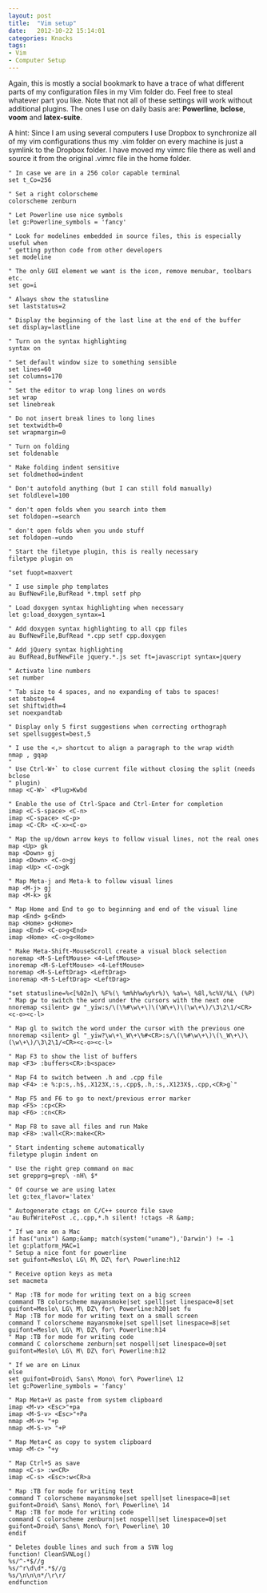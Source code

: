 ```yaml
---
layout: post
title:  "Vim setup"
date:   2012-10-22 15:14:01
categories: Knacks
tags:
- Vim
- Computer Setup
---
```


Again, this is mostly a social bookmark to have a trace of what different parts
of my configuration files in my Vim folder do. Feel free to steal whatever part
you like. Note that not all of these settings will work without additional
plugins. The ones I use on daily basis are: **Powerline**, **bclose**, **voom**
and **latex-suite**.

A hint: Since I am using several computers I use Dropbox to synchronize all of
my vim configurations thus my .vim folder on every machine is just a symlink to
the Dropbox folder. I have moved my vimrc file there as well and source it from
the original .vimrc file in the home folder.


    " In case we are in a 256 color capable terminal
    set t_Co=256
    
    " Set a right colorscheme
    colorscheme zenburn
    
    " Let Powerline use nice symbols
    let g:Powerline_symbols = 'fancy'
    
    " Look for modelines embedded in source files, this is especially useful when
    " getting python code from other developers
    set modeline
    
    " The only GUI element we want is the icon, remove menubar, toolbars etc.
    set go=i
    
    " Always show the statusline
    set laststatus=2
    
    " Display the beginning of the last line at the end of the buffer
    set display=lastline
    
    " Turn on the syntax highlighting
    syntax on
    
    " Set default window size to something sensible
    set lines=60
    set columns=170
    "
    " Set the editor to wrap long lines on words
    set wrap
    set linebreak
    
    " Do not insert break lines to long lines
    set textwidth=0
    set wrapmargin=0
    
    " Turn on folding
    set foldenable
    
    " Make folding indent sensitive
    set foldmethod=indent
    
    " Don't autofold anything (but I can still fold manually)
    set foldlevel=100
    
    " don't open folds when you search into them
    set foldopen-=search
    
    " don't open folds when you undo stuff
    set foldopen-=undo
    
    " Start the filetype plugin, this is really necessary
    filetype plugin on
    
    "set fuopt=maxvert
    
    " I use simple php templates
    au BufNewFile,BufRead *.tmpl setf php
    
    " Load doxygen syntax highlighting when necessary
    let g:load_doxygen_syntax=1
    
    " Add doxygen syntax highlighting to all cpp files
    au BufNewFile,BufRead *.cpp setf cpp.doxygen
    
    " Add jQuery syntax highlighting
    au BufRead,BufNewFile jquery.*.js set ft=javascript syntax=jquery
    
    " Activate line numbers
    set number
    
    " Tab size to 4 spaces, and no expanding of tabs to spaces!
    set tabstop=4
    set shiftwidth=4
    set noexpandtab
    
    " Display only 5 first suggestions when correcting orthograph
    set spellsuggest=best,5
    
    " I use the <,> shortcut to align a paragraph to the wrap width
    nmap , gqap
    "
    " Use Ctrl-W+` to close current file without closing the split (needs bclose
    " plugin)
    nmap <C-W>` <Plug>Kwbd
    
    " Enable the use of Ctrl-Space and Ctrl-Enter for completion
    imap <C-S-space> <C-n>
    imap <C-space> <C-p>
    imap <C-CR> <C-x><C-o>
    
    " Map the up/down arrow keys to follow visual lines, not the real ones
    map <Up> gk
    map <Down> gj
    imap <Down> <C-o>gj
    imap <Up> <C-o>gk
    
    " Map Meta-j and Meta-k to follow visual lines
    map <M-j> gj
    map <M-k> gk
    
    " Map Home and End to go to beginning and end of the visual line
    map <End> g<End>
    map <Home> g<Home>
    imap <End> <C-o>g<End>
    imap <Home> <C-o>g<Home>
    
    " Make Meta-Shift-MouseScroll create a visual block selection
    noremap <M-S-LeftMouse> <4-LeftMouse>
    inoremap <M-S-LeftMouse> <4-LeftMouse>
    noremap <M-S-LeftDrag> <LeftDrag>
    inoremap <M-S-LeftDrag> <LeftDrag>
    
    "set statusline=%<[%02n]\ %F%(\ %m%h%w%y%r%)\ %a%=\ %8l,%c%V/%L\ (%P)
    " Map gw to switch the word under the cursors with the next one
    nnoremap <silent> gw "_yiw:s/\(\%#\w\+\)\(\W\+\)\(\w\+\)/\3\2\1/<CR><c-o><c-l>
    
    " Map gl to switch the word under the cursor with the previous one
    nnoremap <silent> gl "_yiw?\w\+\_W\+\%#<CR>:s/\(\%#\w\+\)\(\_W\+\)\(\w\+\)/\3\2\1/<CR><c-o><c-l>
    
    " Map F3 to show the list of buffers
    map <F3> :buffers<CR>:b<space>
    
    " Map F4 to switch between .h and .cpp file
    map <F4> :e %:p:s,.h$,.X123X,:s,.cpp$,.h,:s,.X123X$,.cpp,<CR>g`"
    
    " Map F5 and F6 to go to next/previous error marker
    map <F5> :cp<CR>
    map <F6> :cn<CR>
    
    " Map F8 to save all files and run Make
    map <F8> :wall<CR>:make<CR>
    
    " Start indenting scheme automatically
    filetype plugin indent on
    
    " Use the right grep command on mac
    set grepprg=grep\ -nH\ $*
    
    " Of course we are using latex
    let g:tex_flavor='latex'
    
    " Autogenerate ctags on C/C++ source file save
    "au BufWritePost .c,.cpp,*.h silent! !ctags -R &amp;
    
    " If we are on a Mac
    if has("unix") &amp;&amp; match(system("uname"),'Darwin') != -1
    let g:platform_MAC=1
    " Setup a nice font for powerline
    set guifont=Meslo\ LG\ M\ DZ\ for\ Powerline:h12
    
    " Receive option keys as meta
    set macmeta
    
    " Map :TB for mode for writing text on a big screen
    command TB colorscheme mayansmoke|set spell|set linespace=8|set guifont=Meslo\ LG\ M\ DZ\ for\ Powerline:h20|set fu
    " Map :TB for mode for writing text on a small screen
    command T colorscheme mayansmoke|set spell|set linespace=8|set guifont=Meslo\ LG\ M\ DZ\ for\ Powerline:h14
    " Map :TB for mode for writing code
    command C colorscheme zenburn|set nospell|set linespace=0|set guifont=Meslo\ LG\ M\ DZ\ for\ Powerline:h12
    
    " If we are on Linux
    else
    set guifont=Droid\ Sans\ Mono\ for\ Powerline\ 12
    let g:Powerline_symbols = 'fancy'
    
    " Map Meta+V as paste from system clipboard
    imap <M-v> <Esc>"+pa
    imap <M-S-v> <Esc>"+Pa
    nmap <M-v> "+p
    nmap <M-S-v> "+P
    
    " Map Meta+C as copy to system clipboard
    vmap <M-c> "+y
    
    " Map Ctrl+S as save
    nmap <C-s> :w<CR>
    imap <C-s> <Esc>:w<CR>a
    
    " Map :TB for mode for writing text
    command T colorscheme mayansmoke|set spell|set linespace=8|set guifont=Droid\ Sans\ Mono\ for\ Powerline\ 14
    " Map :TB for mode for writing code
    command C colorscheme zenburn|set nospell|set linespace=0|set guifont=Droid\ Sans\ Mono\ for\ Powerline\ 10
    endif
    
    " Deletes double lines and such from a SVN log
    function! CleanSVNLog()
    %s/^-*$//g
    %s/^r\d\d*.*$//g
    %s/\n\n\n*/\r\r/
    endfunction
    
